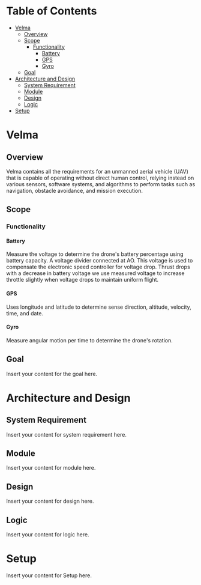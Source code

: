 <!-- Table of Contents -->
# Table of Contents
- [Velma](#velma)
  - [Overview](#overview)
  - [Scope](#scope)
    - [Functionality](#functionality)
      - [Battery](#battery)
      - [GPS](#gps)
      - [Gyro](#gyro)
  - [Goal](#goal)
- [Architecture and Design](#architecture-and-design)
  - [System Requirement](#system-requirement)
  - [Module](#module)
  - [Design](#design)
  - [Logic](#logic)
- [Setup](#setup)

<!-- Content -->
# Velma

## Overview
<a id="overview"></a>

Velma contains all the requirements for an unmanned aerial vehicle (UAV) that is capable of operating without direct human control, relying instead on various sensors, software systems, and algorithms to perform tasks such as navigation, obstacle avoidance, and mission execution.

## Scope
<a id="scope"></a>

### Functionality
<a id="functionality"></a>

#### Battery
<a id="battery"></a>

Measure the voltage to determine the drone's battery percentage using battery capacity. A voltage divider connected at AO. This voltage is used to compensate the electronic speed controller for voltage drop. Thrust drops with a decrease in battery voltage we use measured voltage to increase throttle slightly when voltage drops to maintain uniform flight.

#### GPS
<a id="gps"></a>

Uses longitude and latitude to determine sense direction, altitude, velocity, time, and date.

#### Gyro
<a id="gyro"></a>

Measure angular motion per time to determine the drone's rotation.

## Goal
<a id="goal"></a>

Insert your content for the goal here.

# Architecture and Design

## System Requirement
<a id="system-requirement"></a>

Insert your content for system requirement here.

## Module
<a id="module"></a>

Insert your content for module here.

## Design
<a id="design"></a>

Insert your content for design here.

## Logic
<a id="logic"></a>

Insert your content for logic here.

# Setup
<a id="setup"></a>

Insert your content for Setup here.
